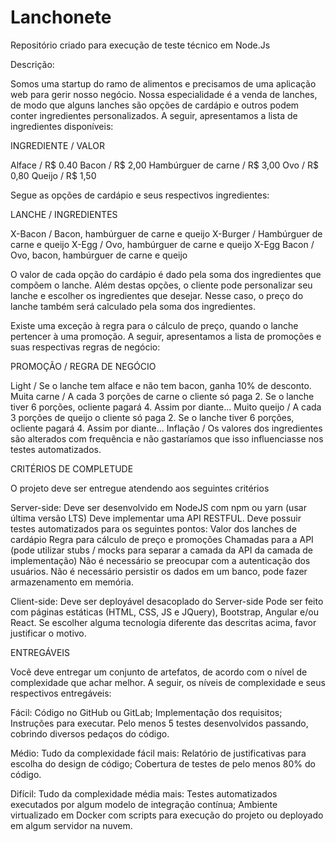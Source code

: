 # Lanchonete

Repositório criado para execução de teste técnico em Node.Js

Descrição:

Somos uma startup do ramo de alimentos e precisamos de uma aplicação web para gerir nosso negócio. Nossa especialidade é a venda de lanches, de modo que alguns lanches são opções de cardápio e outros podem conter ingredientes personalizados.
A seguir, apresentamos a lista de ingredientes disponíveis:

INGREDIENTE / VALOR

Alface / R$ 0.40
Bacon / R$ 2,00
Hambúrguer de carne / R$ 3,00
Ovo / R$ 0,80
Queijo / R$ 1,50

Segue as opções de cardápio e seus respectivos ingredientes:

LANCHE / INGREDIENTES

X-Bacon / Bacon, hambúrguer de carne e queijo
X-Burger / Hambúrguer de carne e queijo
X-Egg / Ovo, hambúrguer de carne e queijo
X-Egg Bacon / Ovo, bacon, hambúrguer de carne e queijo

O valor de cada opção do cardápio é dado pela soma dos ingredientes que compõem o lanche. Além destas opções, o cliente pode personalizar seu lanche e escolher os ingredientes que desejar. Nesse caso, o preço do lanche também será calculado pela soma dos ingredientes.


Existe uma exceção à regra para o cálculo de preço, quando o lanche pertencer à uma promoção. A seguir, apresentamos a lista de promoções e suas respectivas regras de negócio:


PROMOÇÃO / REGRA DE NEGÓCIO

Light / Se o lanche tem alface e não tem bacon, ganha 10% de desconto.
Muita carne / A cada 3 porções de carne o cliente só paga 2. Se o lanche tiver 6 porções, ocliente pagará 4. Assim por diante...
Muito queijo / A cada 3 porções de queijo o cliente só paga 2. Se o lanche tiver 6 porções, ocliente pagará 4. Assim por diante...
Inflação / Os valores dos ingredientes são alterados com frequência e não gastaríamos que isso influenciasse nos testes automatizados.

CRITÉRIOS DE COMPLETUDE

O projeto deve ser entregue atendendo aos seguintes critérios

Server-side:
Deve ser desenvolvido em NodeJS com npm ou yarn (usar última versão LTS)
Deve implementar uma API RESTFUL.
Deve possuir testes automatizados para os seguintes pontos:
Valor dos lanches de cardápio
Regra para cálculo de preço e promoções
Chamadas para a API (pode utilizar stubs / mocks para separar a camada da API da camada de implementação)
Não é necessário se preocupar com a autenticação dos usuários.
Não é necessário persistir os dados em um banco, pode fazer armazenamento em memória.

Client-side:
Deve ser deployável desacoplado do Server-side
Pode ser feito com páginas estáticas (HTML, CSS, JS e JQuery), Bootstrap, Angular e/ou React.
Se escolher alguma tecnologia diferente das descritas acima, favor justificar o motivo.

ENTREGÁVEIS

Você deve entregar um conjunto de artefatos, de acordo com o nível de complexidade que achar melhor. A seguir, os níveis de complexidade e seus respectivos entregáveis:


Fácil:
Código no GitHub ou GitLab;
Implementação dos requisitos;
Instruções para executar.
Pelo menos 5 testes desenvolvidos passando, cobrindo diversos pedaços do código.

Médio:
Tudo da complexidade fácil mais:
Relatório de justificativas para escolha do design de código;
Cobertura de testes de pelo menos 80% do código.

Difícil:
Tudo da complexidade média mais:
Testes automatizados executados por algum modelo de integração contínua;
Ambiente virtualizado em Docker com scripts para execução do projeto ou deployado em algum servidor na nuvem.

